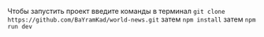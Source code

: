 Чтобы запустить проект введите команды в терминал ``git clone https://github.com/BaYramKad/world-news.git`` затем ``npm install`` затем ``npm run dev``
